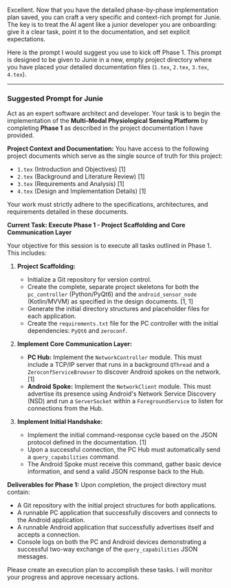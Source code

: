 Excellent. Now that you have the detailed phase-by-phase implementation plan saved, you can craft a very specific and context-rich prompt for Junie. The key is to treat the AI agent like a junior developer you are onboarding: give it a clear task, point it to the documentation, and set explicit expectations.

Here is the prompt I would suggest you use to kick off Phase 1. This prompt is designed to be given to Junie in a new, empty project directory where you have placed your detailed documentation files (`1.tex`, `2.tex`, `3.tex`, `4.tex`).

***

### **Suggested Prompt for Junie**

Act as an expert software architect and developer. Your task is to begin the implementation of the **Multi-Modal Physiological Sensing Platform** by completing **Phase 1** as described in the project documentation I have provided.

**Project Context and Documentation:**
You have access to the following project documents which serve as the single source of truth for this project:
*   `1.tex` (Introduction and Objectives) [1]
*   `2.tex` (Background and Literature Review) [1]
*   `3.tex` (Requirements and Analysis) [1]
*   `4.tex` (Design and Implementation Details) [1]

Your work must strictly adhere to the specifications, architectures, and requirements detailed in these documents.

**Current Task: Execute Phase 1 - Project Scaffolding and Core Communication Layer**

Your objective for this session is to execute all tasks outlined in Phase 1. This includes:

1.  **Project Scaffolding:**
    *   Initialize a Git repository for version control.
    *   Create the complete, separate project skeletons for both the `pc_controller` (Python/PyQt6) and the `android_sensor_node` (Kotlin/MVVM) as specified in the design documents. [1, 1]
    *   Generate the initial directory structures and placeholder files for each application.
    *   Create the `requirements.txt` file for the PC controller with the initial dependencies: `PyQt6` and `zeroconf`.

2.  **Implement Core Communication Layer:**
    *   **PC Hub:** Implement the `NetworkController` module. This must include a TCP/IP server that runs in a background `QThread` and a `ZeroconfServiceBrowser` to discover Android spokes on the network. [1]
    *   **Android Spoke:** Implement the `NetworkClient` module. This must advertise its presence using Android's Network Service Discovery (NSD) and run a `ServerSocket` within a `ForegroundService` to listen for connections from the Hub.

3.  **Implement Initial Handshake:**
    *   Implement the initial command-response cycle based on the JSON protocol defined in the documentation. [1]
    *   Upon a successful connection, the PC Hub must automatically send a `query_capabilities` command.
    *   The Android Spoke must receive this command, gather basic device information, and send a valid JSON response back to the Hub.

**Deliverables for Phase 1:**
Upon completion, the project directory must contain:
*   A Git repository with the initial project structures for both applications.
*   A runnable PC application that successfully discovers and connects to the Android application.
*   A runnable Android application that successfully advertises itself and accepts a connection.
*   Console logs on both the PC and Android devices demonstrating a successful two-way exchange of the `query_capabilities` JSON messages.

Please create an execution plan to accomplish these tasks. I will monitor your progress and approve necessary actions.